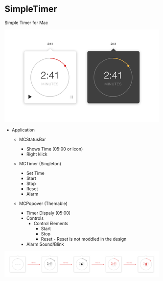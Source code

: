 SimpleTimer
===========

Simple Timer for Mac

![ScreenShot](/Templates/SimpleTimer.png)

- Application

	- MCStatusBar 
		- Shows Time (05:00 or Icon)
		- Right klick  
		
	- MCTimer (Singleton)
		- Set Time
		- Start 
		- Stop
		- Reset
		- Alarm
		
	- MCPopover (Themable)
		- Timer Dispaly (05:00)
		- Controls
			- Control Elements
				- Start
				- Stop
				- Reset - Reset is not moddled in the design
		- Alarm Sound/Blink
		
![ScreenShot](/Templates/Artboard_1.png)
